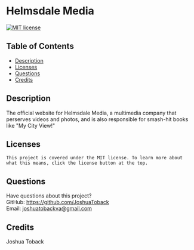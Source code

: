 # Helmsdale Media
  [![MIT license](https://img.shields.io/badge/License-MIT-blue.svg)](https://lbesson.mit-license.org/)
  ## Table of Contents
  * [Description](#description)
  * [Licenses](#licenses)
  * [Questions](#questions)
  * [Credits](#credits)
  ## Description

  The official website for Helmsdale Media, a multimedia company that perserves videos and photos, and is also responsible for smash-hit books like "My City View!"

  ## Licenses
    This project is covered under the MIT license. To learn more about what this means, click the license button at the top.
    
  ## Questions
  Have questions about this project?  
  GitHub: https://github.com/JoshuaToback  
  Email: joshuatobackva@gmail.com
  ## Credits
  Joshua Toback
